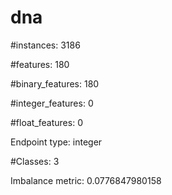 # dna

#instances: 3186

#features: 180

  #binary_features: 180

  #integer_features: 0

  #float_features: 0

Endpoint type: integer

#Classes: 3

Imbalance metric: 0.0776847980158

